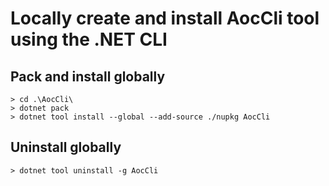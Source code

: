 # Locally create and install AocCli tool using the .NET CLI

## Pack and install globally
```
> cd .\AocCli\
> dotnet pack
> dotnet tool install --global --add-source ./nupkg AocCli
```

## Uninstall globally
```
> dotnet tool uninstall -g AocCli
```